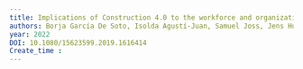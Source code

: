 ```yaml
---
title: Implications of Construction 4.0 to the workforce and organizational structures
authors: Borja García De Soto, Isolda Agustí-Juan, Samuel Joss, Jens Hunhevicz
year: 2022
DOI: 10.1080/15623599.2019.1616414
Create_time :  
---
```


